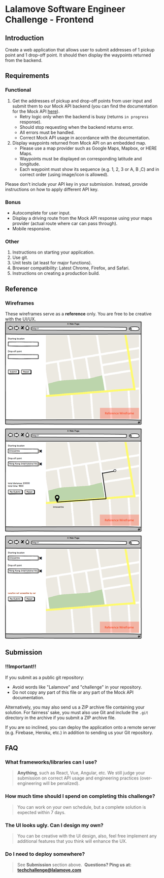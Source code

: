 # Lalamove Software Engineer Challenge - Frontend
## Introduction
Create a web application that allows user to submit addresses of 1 pickup point and 1 drop-off point.
It should then display the waypoints returned from the backend.
​
## Requirements
### Functional
1. Get the addresses of pickup and drop-off points from user input and submit them to our Mock API backend (you can find the documentation for the Mock API [here](https://github.com/lalamove/challenge/blob/master/mockApi/DOC.md)).
	- Retry logic only when the backend is busy (returns `in progress` response).
	- Should stop requesting when the backend returns error.
	- All errors must be handled.
	- Correct Mock API usage in accordance with the documentation.
2. Display waypoints returned from Mock API on an embedded map.
	- Please use a map provider such as Google Maps, Mapbox, or HERE Maps.
	- Waypoints must be displayed on corresponding latitude and longitude.
	- Each waypoint must show its sequence (e.g. 1, 2, 3 or A, B ,C) and in correct order (using image/icon is allowed).

Please don't include your API key in your submission. Instead, provide instructions on how to apply different API key.
​
### Bonus
  - Autocomplete for user input.
  - Display a driving route from the Mock API response using your maps provider (actual route where car can pass through).
  - Mobile responsive.
​
### Other
1. Instructions on starting your application.
2. Use git.
3. Unit tests (at least for major functions).
4. Browser compatibility: Latest Chrome, Firefox, and Safari.
5. Instructions on creating a production build.
​
## Reference
### Wireframes
These wireframes serve as a **reference** only. You are free to be creative with the UI/UX.  
![Wireframe](assets/llm-frontend-engineer-wireframe.png)
​
## Submission
### **!!Important!!**
If you submit as a public git repository:
- Avoid words like "Lalamove" and "challenge" in your repository.
- Do not copy any part of this file or any part of the Mock API documentation.  

Alternatively, you may also send us a ZIP archive file containing your solution. For fairness’ sake, you must also use Git and include the `.git` directory in the archive if you submit a ZIP archive file.

If you are so inclined, you can deploy the application onto a remote server (e.g. Firebase, Heroku, etc.) in addition to sending us your Git repository.
​
## FAQ
### What frameworks/libraries can I use?
> **Anything**, such as React, Vue, Angular, etc. We still judge your submission on correct API usage and engineering practices (over-engineering will be penalized).
### How much time should I spend on completing this challenge?
> You can work on your own schedule, but a complete solution is expected within 7 days.
### The UI looks ugly. Can I design my own?
> You can be creative with the UI design, also, feel free implement any additional features that you think will enhance the UX.
### Do I need to deploy somewhere?
> See **Submission** section above.
​
**Questions? Ping us at: [techchallenge@lalamove.com](mailto:techchallenge@lalamove.com)**
